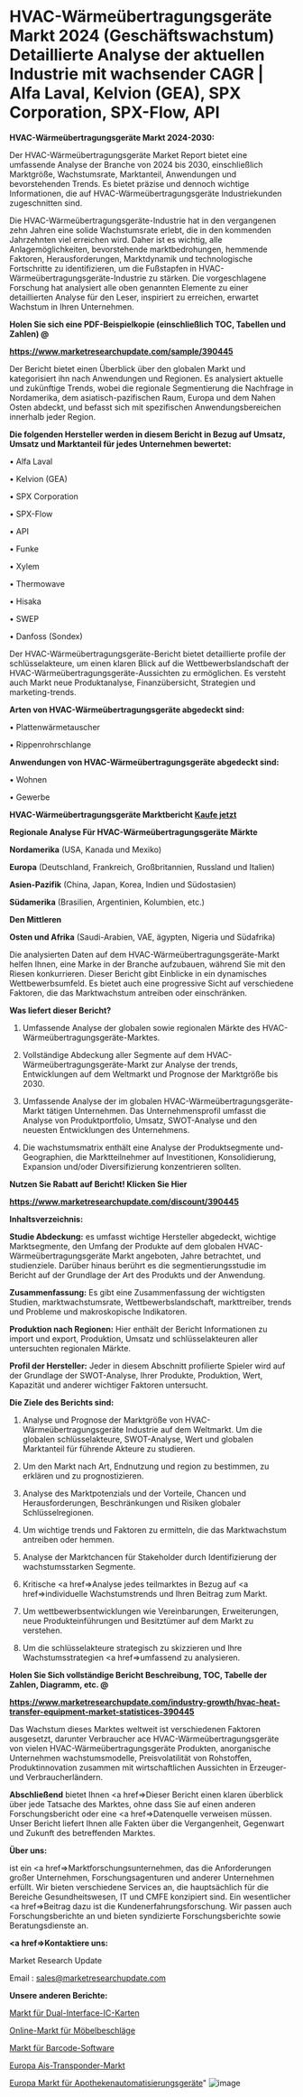 # HVAC-Wärmeübertragungsgeräte Markt 2024 (Geschäftswachstum) Detaillierte Analyse der aktuellen Industrie mit wachsender CAGR | Alfa Laval, Kelvion (GEA), SPX Corporation, SPX-Flow, API

<strong>HVAC-Wärmeübertragungsgeräte Markt 2024-2030:</strong>

Der HVAC-Wärmeübertragungsgeräte Market Report bietet eine umfassende Analyse der Branche von 2024 bis 2030, einschließlich Marktgröße, Wachstumsrate, Marktanteil, Anwendungen und bevorstehenden Trends. Es bietet präzise und dennoch wichtige Informationen, die auf HVAC-Wärmeübertragungsgeräte Industriekunden zugeschnitten sind.

Die HVAC-Wärmeübertragungsgeräte-Industrie hat in den vergangenen zehn Jahren eine solide Wachstumsrate erlebt, die in den kommenden Jahrzehnten viel erreichen wird. Daher ist es wichtig, alle Anlagemöglichkeiten, bevorstehende marktbedrohungen, hemmende Faktoren, Herausforderungen, Marktdynamik und technologische Fortschritte zu identifizieren, um die Fußstapfen in HVAC-Wärmeübertragungsgeräte-Industrie zu stärken. Die vorgeschlagene Forschung hat analysiert alle oben genannten Elemente zu einer detaillierten Analyse für den Leser, inspiriert zu erreichen, erwartet Wachstum in Ihren Unternehmen.



<strong>Holen Sie sich eine PDF-Beispielkopie (einschließlich TOC, Tabellen und Zahlen) @
</strong>

<strong><a href=https://www.marketresearchupdate.com/sample/390445>

<strong>https://www.marketresearchupdate.com/sample/390445</u></font></a></strong></strong>

Der Bericht bietet einen Überblick über den globalen Markt und kategorisiert ihn nach Anwendungen und Regionen. Es analysiert aktuelle und zukünftige Trends, wobei die regionale Segmentierung die Nachfrage in Nordamerika, dem asiatisch-pazifischen Raum, Europa und dem Nahen Osten abdeckt, und befasst sich mit spezifischen Anwendungsbereichen innerhalb jeder Region.



<strong>Die folgenden Hersteller werden in diesem Bericht in Bezug auf Umsatz, Umsatz und Marktanteil für jedes Unternehmen bewertet:</strong>

• Alfa Laval

• Kelvion (GEA)

• SPX Corporation

• SPX-Flow

• API

• Funke

• Xylem

• Thermowave

• Hisaka

• SWEP

• Danfoss (Sondex)

Der HVAC-Wärmeübertragungsgeräte-Bericht bietet detaillierte profile der schlüsselakteure, um einen klaren Blick auf die Wettbewerbslandschaft der HVAC-Wärmeübertragungsgeräte-Aussichten zu ermöglichen. Es versteht auch Markt neue Produktanalyse, Finanzübersicht, Strategien und marketing-trends.



<strong>Arten von HVAC-Wärmeübertragungsgeräte abgedeckt sind:</strong>

• Plattenwärmetauscher

• Rippenrohrschlange



<strong>Anwendungen von HVAC-Wärmeübertragungsgeräte abgedeckt sind:</strong>

• Wohnen

• Gewerbe



<strong>HVAC-Wärmeübertragungsgeräte Marktbericht <a href=https://www.marketresearchupdate.com/buynow/390445>Kaufe jetzt</a></strong>



<strong>Regionale Analyse Für HVAC-Wärmeübertragungsgeräte Märkte</strong>



<strong>Nordamerika</strong> (USA, Kanada und Mexiko)



<strong>Europa</strong> (Deutschland, Frankreich, Großbritannien, Russland und Italien)



<strong>Asien-Pazifik</strong> (China, Japan, Korea, Indien und Südostasien)



<strong>Südamerika</strong> (Brasilien, Argentinien, Kolumbien, etc.)



<strong>Den Mittleren</strong> 

<strong>Osten und Afrika</strong> (Saudi-Arabien, VAE, ägypten, Nigeria und Südafrika)

Die analysierten Daten auf dem HVAC-Wärmeübertragungsgeräte-Markt helfen Ihnen, eine Marke in der Branche aufzubauen, während Sie mit den Riesen konkurrieren. Dieser Bericht gibt Einblicke in ein dynamisches Wettbewerbsumfeld. Es bietet auch eine progressive Sicht auf verschiedene Faktoren, die das Marktwachstum antreiben oder einschränken.



<strong>Was liefert dieser Bericht?</strong>

1. Umfassende Analyse der globalen sowie regionalen Märkte des HVAC-Wärmeübertragungsgeräte-Marktes.

2. Vollständige Abdeckung aller Segmente auf dem HVAC-Wärmeübertragungsgeräte-Markt zur Analyse der trends, Entwicklungen auf dem Weltmarkt und Prognose der Marktgröße bis 2030.

3. Umfassende Analyse der im globalen HVAC-Wärmeübertragungsgeräte-Markt tätigen Unternehmen. Das Unternehmensprofil umfasst die Analyse von Produktportfolio, Umsatz, SWOT-Analyse und den neuesten Entwicklungen des Unternehmens.

4. Die wachstumsmatrix enthält eine Analyse der Produktsegmente und-Geographien, die Marktteilnehmer auf Investitionen, Konsolidierung, Expansion und/oder Diversifizierung konzentrieren sollten.



<strong>Nutzen Sie Rabatt auf Bericht! Klicken Sie Hier
</strong>

<strong><a href=https://www.marketresearchupdate.com/discount/390445>https://www.marketresearchupdate.com/discount/390445</b></u></font></strong></a>



<strong>Inhaltsverzeichnis:</strong>



<strong>Studie Abdeckung:</strong> es umfasst wichtige Hersteller abgedeckt, wichtige Marktsegmente, den Umfang der Produkte auf dem globalen HVAC-Wärmeübertragungsgeräte Markt angeboten, Jahre betrachtet, und studienziele. Darüber hinaus berührt es die segmentierungsstudie im Bericht auf der Grundlage der Art des Produkts und der Anwendung.



<strong>Zusammenfassung:</strong> Es gibt eine Zusammenfassung der wichtigsten Studien, marktwachstumsrate, Wettbewerbslandschaft, markttreiber, trends und Probleme und makroskopische Indikatoren.



<strong>Produktion nach Regionen:</strong> Hier enthält der Bericht Informationen zu import und export, Produktion, Umsatz und schlüsselakteuren aller untersuchten regionalen Märkte.



<strong>Profil der Hersteller:</strong> Jeder in diesem Abschnitt profilierte Spieler wird auf der Grundlage der SWOT-Analyse, Ihrer Produkte, Produktion, Wert, Kapazität und anderer wichtiger Faktoren untersucht.



<strong>Die Ziele des Berichts sind:</strong>

1) Analyse und Prognose der Marktgröße von HVAC-Wärmeübertragungsgeräte Industrie auf dem Weltmarkt.
Um die globalen schlüsselakteure, SWOT-Analyse, Wert und globalen Marktanteil für führende Akteure zu studieren.

2) Um den Markt nach Art, Endnutzung und region zu bestimmen, zu erklären und zu prognostizieren.

3) Analyse des Marktpotenzials und der Vorteile, Chancen und Herausforderungen, Beschränkungen und Risiken globaler Schlüsselregionen.

4) Um wichtige trends und Faktoren zu ermitteln, die das Marktwachstum antreiben oder hemmen.

5) Analyse der Marktchancen für Stakeholder durch Identifizierung der wachstumsstarken Segmente.

6) Kritische <a href=>Analyse</a> jedes teilmarktes in Bezug auf <a href=>individuelle</a> Wachstumstrends und Ihren Beitrag zum Markt.

7) Um wettbewerbsentwicklungen wie Vereinbarungen, Erweiterungen, neue Produkteinführungen und Besitztümer auf dem Markt zu verstehen.

8) Um die schlüsselakteure strategisch zu skizzieren und Ihre Wachstumsstrategien <a href=>umfassend</a> zu analysieren.



<strong>Holen Sie Sich vollständige Bericht Beschreibung, TOC, Tabelle der Zahlen, Diagramm, etc. @ </strong>

<strong><a href=https://www.marketresearchupdate.com/industry-growth/hvac-heat-transfer-equipment-market-statistices-390445>https://www.marketresearchupdate.com/industry-growth/hvac-heat-transfer-equipment-market-statistices-390445</a></font></strong>

Das Wachstum dieses Marktes weltweit ist verschiedenen Faktoren ausgesetzt, darunter Verbraucher ace HVAC-Wärmeübertragungsgeräte von vielen HVAC-Wärmeübertragungsgeräte Produkten, anorganische Unternehmen wachstumsmodelle, Preisvolatilität von Rohstoffen, Produktinnovation zusammen mit wirtschaftlichen Aussichten in Erzeuger-und Verbraucherländern.



<strong>Abschließend</strong> bietet Ihnen <a href=>Dieser</a> Bericht einen klaren überblick über jede Tatsache des Marktes, ohne dass Sie auf einen anderen Forschungsbericht oder eine <a href=>Datenquelle</a> verweisen müssen. Unser Bericht liefert Ihnen alle Fakten über die Vergangenheit, Gegenwart und Zukunft des betreffenden Marktes.



<strong>Über uns:</strong>

 ist ein <a href=>Marktfors</a>chungsunternehmen, das die Anforderungen großer Unternehmen, Forschungsagenturen und anderer Unternehmen erfüllt. Wir bieten verschiedene Services an, die hauptsächlich für die Bereiche Gesundheitswesen, IT und CMFE konzipiert sind. Ein wesentlicher <a href=>Beitrag</a> dazu ist die Kundenerfahrungsforschung. Wir passen auch Forschungsberichte an und bieten syndizierte Forschungsberichte sowie Beratungsdienste an.



<strong><a href=>Kontaktiere uns:</a></strong>

Market Research Update

Email : sales@marketresearchupdate.com



<strong>Unsere anderen Berichte:</strong>

<a href=https://www.linkedin.com/pulse/dual-interface-ic-card-market-opportunities-stay>Markt für Dual-Interface-IC-Karten</a>

<a href=https://www.linkedin.com/pulse/online-furniture-hardware-market-size>Online-Markt für Möbelbeschläge</a>

<a href=https://www.linkedin.com/pulse/barcode-software-market-size-emerging-trends>Markt für Barcode-Software</a>

<a href=https://www.linkedin.com/pulse/europe-ais-transponder-market-2030-see-huge-growth-new>Europa Ais-Transponder-Markt</a>

<a href=https://www.linkedin.com/pulse/europe-pharmacy-automation-equipment-market>Europa Markt für Apothekenautomatisierungsgeräte</a>"
![image](https://github.com/Gayatrikarjule/Market-Analysis-361/assets/97346546/98fbc4c2-f009-4f75-8579-a6576f3aa619)

